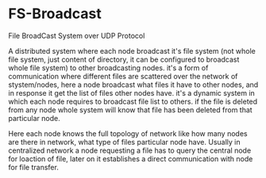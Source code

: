 # FS-Broadcast
<p>File BroadCast System over UDP Protocol</p>
<p>A distributed system where each node broadcast it's file system (not whole
file system, just content of directory, it can be configured to broadcast whole
file system) to other broadcasting nodes. it's a form of communication where 
different files are scattered over the network of stystem/nodes, here a node 
broadcast what files it have to other nodes, and in response it get the list
of files other nodes have. it's a dynamic system in which each node requires
to broadcast file list to others. if the file is deleted from any node whole
system will know that file has been deleted from that particular node.</p>

<p>Here each node knows the full topology of network like how many nodes are 
there in network, what type of files particular node have. Usually in centralized
network a node requesting a file has to query the central node for loaction of
file, later on it establishes a direct communication with node for file transfer.
<p>

